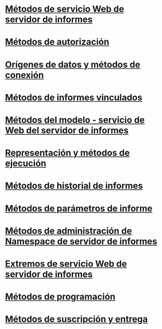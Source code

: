 # [Métodos de servicio Web de servidor de informes](report-server-web-service-methods.md)

# [Métodos de autorización](authorization-methods.md)
# [Orígenes de datos y métodos de conexión](data-sources-and-connection-methods.md)
# [Métodos de informes vinculados](linked-reports-methods.md)
# [Métodos del modelo - servicio de Web del servidor de informes](model-methods-report-server-web-service.md)
# [Representación y métodos de ejecución](rendering-and-execution-methods.md)
# [Métodos de historial de informes](report-history-methods.md)
# [Métodos de parámetros de informe](report-parameters-methods.md)
# [Métodos de administración de Namespace de servidor de informes](report-server-namespace-management-methods.md)
# [Extremos de servicio Web de servidor de informes](report-server-web-service-endpoints.md)
# [Métodos de programación](scheduling-methods.md)
# [Métodos de suscripción y entrega](subscription-and-delivery-methods.md)
